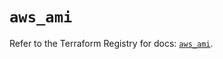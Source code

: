# `aws_ami`

Refer to the Terraform Registry for docs: [`aws_ami`](https://registry.terraform.io/providers/hashicorp/aws/5.72.0/docs/resources/ami).
